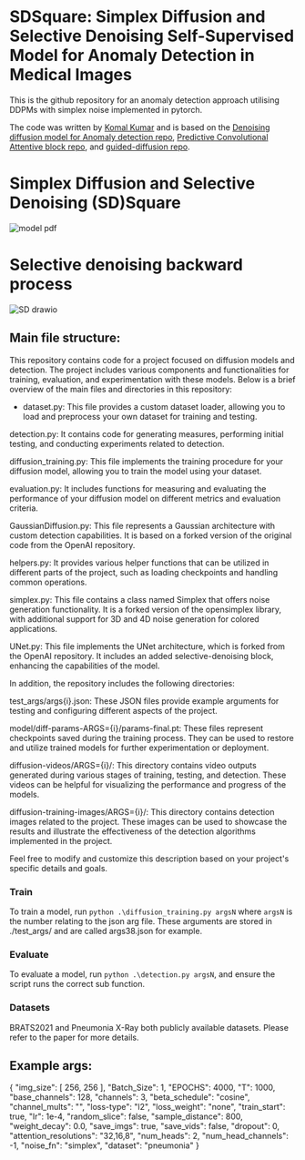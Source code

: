 # SDSquare: Simplex Diffusion and Selective Denoising Self-Supervised Model for Anomaly Detection in Medical Images

This is the github repository for an anomaly detection approach utilising DDPMs with simplex noise implemented in
pytorch.

The code was written by [Komal Kumar](https://github.com/MAXNORM8650) and is based on
the [Denoising diffusion model for Anomaly detection repo](https://github.com/Julian-Wyatt/AnoDDPM), [Predictive Convolutional Attentive block repo](https://github.com/ristea/sspcab), and [guided-diffusion repo](https://github.com/openai/guided-diffusion).
#	Simplex Diffusion and Selective Denoising (SD)Square
![model pdf](https://user-images.githubusercontent.com/97806194/225223535-0ae2064d-1a00-4649-83af-353edc7d58b5.png)
# Selective denoising backward process
![SD drawio](https://user-images.githubusercontent.com/97806194/225223942-f6800cad-63c4-42d6-a40d-cf55e6a450e2.png)


## Main file structure:

This repository contains code for a project focused on diffusion models and detection. The project includes various components and functionalities for training, evaluation, and experimentation with these models. Below is a brief overview of the main files and directories in this repository:

- dataset.py: This file provides a custom dataset loader, allowing you to load and preprocess your own dataset for training and testing.

detection.py: It contains code for generating measures, performing initial testing, and conducting experiments related to detection.

diffusion_training.py: This file implements the training procedure for your diffusion model, allowing you to train the model using your dataset.

evaluation.py: It includes functions for measuring and evaluating the performance of your diffusion model on different metrics and evaluation criteria.

GaussianDiffusion.py: This file represents a Gaussian architecture with custom detection capabilities. It is based on a forked version of the original code from the OpenAI repository.

helpers.py: It provides various helper functions that can be utilized in different parts of the project, such as loading checkpoints and handling common operations.

simplex.py: This file contains a class named Simplex that offers noise generation functionality. It is a forked version of the opensimplex library, with additional support for 3D and 4D noise generation for colored applications.

UNet.py: This file implements the UNet architecture, which is forked from the OpenAI repository. It includes an added selective-denoising block, enhancing the capabilities of the model.

In addition, the repository includes the following directories:

test_args/args{i}.json: These JSON files provide example arguments for testing and configuring different aspects of the project.

model/diff-params-ARGS={i}/params-final.pt: These files represent checkpoints saved during the training process. They can be used to restore and utilize trained models for further experimentation or deployment.

diffusion-videos/ARGS={i}/: This directory contains video outputs generated during various stages of training, testing, and detection. These videos can be helpful for visualizing the performance and progress of the models.

diffusion-training-images/ARGS={i}/: This directory contains detection images related to the project. These images can be used to showcase the results and illustrate the effectiveness of the detection algorithms implemented in the project.

Feel free to modify and customize this description based on your project's specific details and goals.
### Train

To train a model, run `python .\diffusion_training.py argsN` where `argsN` is the number relating to the json arg
file. These arguments are stored in ./test_args/ and are called args38.json for example.

### Evaluate

To evaluate a model, run `python .\detection.py argsN`, and ensure the script runs the correct sub function.

### Datasets
BRATS2021 and Pneumonia X-Ray both publicly available datasets. Please refer to the paper for more details.
## Example args:

{
  "img_size": [
    256,
    256
  ],
  "Batch_Size": 1,
  "EPOCHS": 4000,
  "T": 1000,
  "base_channels": 128,
  "channels": 3,
  "beta_schedule": "cosine",
  "channel_mults": "",
  "loss-type": "l2",
  "loss_weight": "none",
  "train_start": true,
  "lr": 1e-4,
  "random_slice": false,
  "sample_distance": 800,
  "weight_decay": 0.0,
  "save_imgs": true,
  "save_vids": false,
  "dropout": 0,
  "attention_resolutions": "32,16,8",
  "num_heads": 2,
  "num_head_channels": -1,
  "noise_fn": "simplex",
  "dataset": "pneumonia"
}
